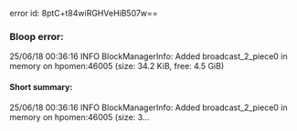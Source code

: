 error id: 8ptC+t84wiRGHVeHiB507w==
### Bloop error:

25/06/18 00:36:16 INFO BlockManagerInfo: Added broadcast_2_piece0 in memory on hpomen:46005 (size: 34.2 KiB, free: 4.5 GiB)
#### Short summary: 

25/06/18 00:36:16 INFO BlockManagerInfo: Added broadcast_2_piece0 in memory on hpomen:46005 (size: 3...